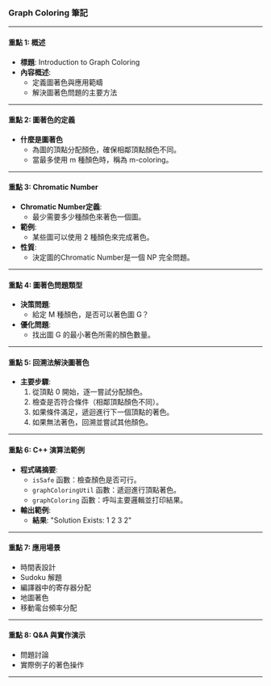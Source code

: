 ### **Graph Coloring 筆記**  

---

#### **重點 1: 概述**  
- **標題**: Introduction to Graph Coloring  
- **內容概述**:  
  - 定義圖著色與應用範疇  
  - 解決圖著色問題的主要方法  

---

#### **重點 2: 圖著色的定義**  
- **什麼是圖著色**  
  - 為圖的頂點分配顏色，確保相鄰頂點顏色不同。  
  - 當最多使用 m 種顏色時，稱為 m-coloring。  

---

#### **重點 3: Chromatic Number**  
- **Chromatic Number定義**:  
  - 最少需要多少種顏色來著色一個圖。  
- **範例**:  
  - 某些圖可以使用 2 種顏色來完成著色。  
- **性質**:  
  - 決定圖的Chromatic Number是一個 NP 完全問題。  

---

#### **重點 4: 圖著色問題類型**  
- **決策問題**:  
  - 給定 M 種顏色，是否可以著色圖 G？  
- **優化問題**:  
  - 找出圖 G 的最小著色所需的顏色數量。  

---

#### **重點 5: 回溯法解決圖著色**  
- **主要步驟**:  
  1. 從頂點 0 開始，逐一嘗試分配顏色。  
  2. 檢查是否符合條件（相鄰頂點顏色不同）。  
  3. 如果條件滿足，遞迴進行下一個頂點的著色。  
  4. 如果無法著色，回溯並嘗試其他顏色。  

---

#### **重點 6: C++ 演算法範例**  
- **程式碼摘要**:  
  - `isSafe` 函數：檢查顏色是否可行。  
  - `graphColoringUtil` 函數：遞迴進行頂點著色。  
  - `graphColoring` 函數：呼叫主要邏輯並打印結果。  
- **輸出範例**:  
  - **結果**: "Solution Exists: 1 2 3 2"  

---

#### **重點 7: 應用場景**  
- 時間表設計  
- Sudoku 解題  
- 編譯器中的寄存器分配  
- 地圖著色  
- 移動電台頻率分配  

---

#### **重點 8: Q&A 與實作演示**  
- 問題討論  
- 實際例子的著色操作  

---


